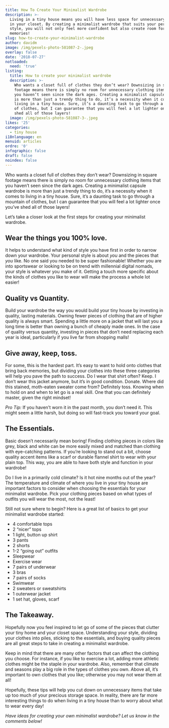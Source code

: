 ```yaml
---
title: How To Create Your Minimalist Wardrobe
description: >-
  Living in a tiny house means you will have less space for unnecessary clothes
  in your closet. By creating a minimalist wardrobe that suits your personal
  style, you will not only feel more confident but also create room for more
  memories! 
slug: how-to-create-your-minimalist-wardrobe
author: davidm
image: /img/pexels-photo-581087-2-.jpeg
overlay: false
date: '2018-07-27'
notloaded:
  need: 'true'
listing:
  title: How to create your minimalist wardrobe
  description: >-
    Who wants a closet full of clothes they don’t wear? Downsizing in square
    footage means there is simply no room for unnecessary clothing items that
    you haven’t seen since the dark ages. Creating a minimalist capsule wardrobe
    is more than just a trendy thing to do, it’s a necessity when it comes to
    living in a tiny house. Sure, it’s a daunting task to go through a mountain
    of clothes, but I can guarantee that you will feel a lot lighter once you’ve
    shed all of those layers! 
  image: /img/pexels-photo-581087-3-.jpeg
likes: '25'
categories:
  - tiny house
i18nlanguage: en
menuid: articles
ordre: '0'
infographic: false
draft: false
noindex: false
---
```

Who wants a closet full of clothes they don’t wear? Downsizing in square footage means there is simply no room for unnecessary clothing items that you haven’t seen since the dark ages. Creating a minimalist capsule wardrobe is more than just a trendy thing to do, it’s a necessity when it comes to living in a tiny house. Sure, it’s a daunting task to go through a mountain of clothes, but I can guarantee that you will feel a lot lighter once you’ve shed all of those layers! 

Let’s take a closer look at the first steps for creating your minimalist wardrobe. 

## Wear the things you 100% love.

It helps to understand what kind of style you have first in order to narrow down your wardrobe. Your personal style is about _you_ and the pieces that _you_ like. No one said you needed to be super fashionable! Whether you are into sportswear or looking to be on trend with millennial digital nomads, your style is whatever you make of it. Getting a touch more specific about the kinds of clothes you like to wear will make the process a whole lot easier!

## Quality vs Quantity.

Build your wardrobe the way you would build your tiny house by investing in quality, lasting materials. Owning fewer pieces of clothing that are of higher quality is always smart. Spending a little more on a jacket that will last you a long time is better than owning a bunch of cheaply made ones. In the case of quality versus quantity, investing in pieces that don’t need replacing each year is ideal, particularly if you live far from shopping malls!

## Give away, keep, toss.

For some, this is the hardest part. It’s easy to want to hold onto clothes that bring back memories, but dividing your clothes into these three categories will help you pave the path to success. Do I wear that shirt often? Keep. I don’t wear this jacket anymore, but it’s in good condition. Donate. Where did this stained, moth-eaten sweater come from? Definitely toss. Knowing when to hold on and when to let go is a real skill. One that you can definitely master, given the right mindset! 

_Pro Tip:_ If you haven’t worn it in the past month, you don’t need it. This might seem a little harsh, but doing so will fast-track you toward your goal.

## The Essentials.

Basic doesn’t necessarily mean boring! Finding clothing pieces in colors like grey, black and white can be more easily mixed and matched than clothing with eye-catching patterns. If you’re looking to stand out a bit, choose quality accent items like a scarf or durable flannel shirt to wear with your plain top. This way, you are able to have both style and function in your wardrobe!

Do I live in a primarily cold climate? Is it hot nine months out of the year? The temperature and climate of where you live in your tiny house are important factors to consider when choosing the essentials for your minimalist wardrobe. Pick your clothing pieces based on what types of outfits you will wear the most, not the least!

Still not sure where to begin? Here is a great list of basics to get your minimalist wardrobe started:

* 4 comfortable tops
* 2 “nicer” tops
* 1 light, button up shirt
* 3 pants
* 2 shorts
* 1-2 “going out” outfits
* Sleepwear
* Exercise wear
* 7 pairs of underwear
* 3 bras
* 7 pairs of socks
* Swimwear
* 2 sweaters or sweatshirts
* 1 outerwear jacket
* 1 set hat, gloves, scarf

## The Takeaway.

Hopefully now you feel inspired to let go of some of the pieces that clutter your tiny home and your closet space. Understanding your style, dividing your clothes into piles, sticking to the essentials, and buying quality pieces are all great steps to take in creating a minimalist wardrobe. 

Keep in mind that there are many other factors that can affect the clothing you choose. For instance, if you like to exercise a lot, adding more athletic clothes might be the staple in your wardrobe. Also, remember that climate and seasons play a big role in the types of clothes you own. Above all, it’s important to own clothes that you like; otherwise you may not wear them at all! 

Hopefully, these tips will help you cut down on unnecessary items that take up too much of your precious storage space. In reality, there are far more interesting things to do when living in a tiny house than to worry about what to wear every day!

_Have ideas for creating your own minimalist wardrobe? Let us know in the comments below!_
